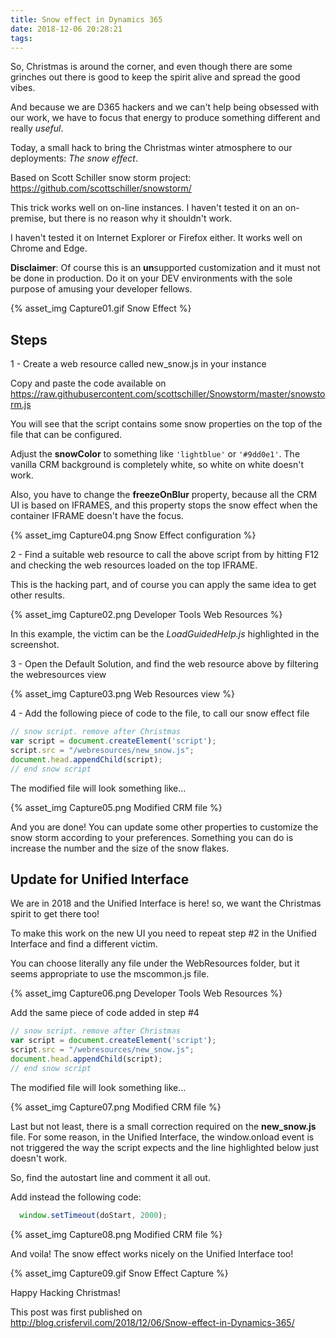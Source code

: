 ```yaml
---
title: Snow effect in Dynamics 365
date: 2018-12-06 20:28:21
tags:
---
```

So, Christmas is around the corner, and even though there are some grinches out there is good to keep the spirit alive and spread the good vibes. 

And because we are D365 hackers and we can't help being obsessed with our work, we have to focus that energy to produce something different and really *useful*. 

Today, a small hack to bring the Christmas winter atmosphere to our deployments: *The snow effect*.

Based on Scott Schiller snow storm project:  https://github.com/scottschiller/snowstorm/

This trick works well on on-line instances. I haven't tested it on an on-premise, but there is no reason why it shouldn't work. 

I haven't tested it on Internet Explorer or Firefox either. It works well on Chrome and Edge.

**Disclaimer**: Of course this is an **un**supported customization and it must not be done in production. Do it on your DEV environments with the sole purpose of amusing your developer fellows. 

{% asset_img Capture01.gif Snow Effect %}

## Steps

1 - Create a web resource called new_snow.js in your instance

Copy and paste the code available on https://raw.githubusercontent.com/scottschiller/Snowstorm/master/snowstorm.js

You will see that the script contains some snow properties on the top of the file that can be configured.

Adjust the **snowColor** to something like ```'lightblue'``` or ```'#9dd0e1'```. The vanilla CRM background is completely white, so white on white doesn't work. 

Also, you have to change the **freezeOnBlur** property, because all the CRM UI is based on IFRAMES, and this property stops the snow effect when the container IFRAME doesn't have the focus. 

{% asset_img Capture04.png Snow Effect configuration %}


2 - Find a suitable web resource to call the above script from by hitting F12 and checking the web resources loaded on the top IFRAME.

This is the hacking part, and of course you can apply the same idea to get other results. 

{% asset_img Capture02.png Developer Tools Web Resources %}


In this example, the victim can be the *LoadGuidedHelp.js* highlighted in the screenshot. 

3 - Open the Default Solution, and find the web resource above by filtering the webresources view

{% asset_img Capture03.png Web Resources view %}


4 - Add the following piece of code to the file, to call our snow effect file

```js
// snow script. remove after Christmas
var script = document.createElement('script');
script.src = "/webresources/new_snow.js";
document.head.appendChild(script);
// end snow script
```
The modified file will look something like...

{% asset_img Capture05.png Modified CRM file %}


And you are done! You can update some other properties to customize the snow storm according to your preferences. Something you can do is increase the number and the size of the snow flakes. 

## Update for Unified Interface

We are in 2018 and the Unified Interface is here! so, we want the Christmas spirit to get there too!

To make this work on the new UI you need to repeat step #2 in the Unified Interface and find a different victim. 

You can choose literally any file under the WebResources folder, but it seems appropriate to use the mscommon.js file. 

{% asset_img Capture06.png Developer Tools Web Resources %}


Add the same piece of code added in step #4

```js
// snow script. remove after Christmas
var script = document.createElement('script');
script.src = "/webresources/new_snow.js";
document.head.appendChild(script);
// end snow script
```

The modified file will look something like...

{% asset_img Capture07.png Modified CRM file %}

Last but not least, there is a small correction required on the **new_snow.js** file. For some reason, in the Unified Interface, the window.onload event is not triggered the way the script expects and the line highlighted below just doesn't work.

So, find the autostart line and comment it all out. 

Add instead the following code:
``` js
  window.setTimeout(doStart, 2000);
```

{% asset_img Capture08.png Modified CRM file %}

And voila! The snow effect works nicely on the Unified Interface too!

{% asset_img Capture09.gif Snow Effect Capture %}


Happy Hacking Christmas!

This post was first published on http://blog.crisfervil.com/2018/12/06/Snow-effect-in-Dynamics-365/